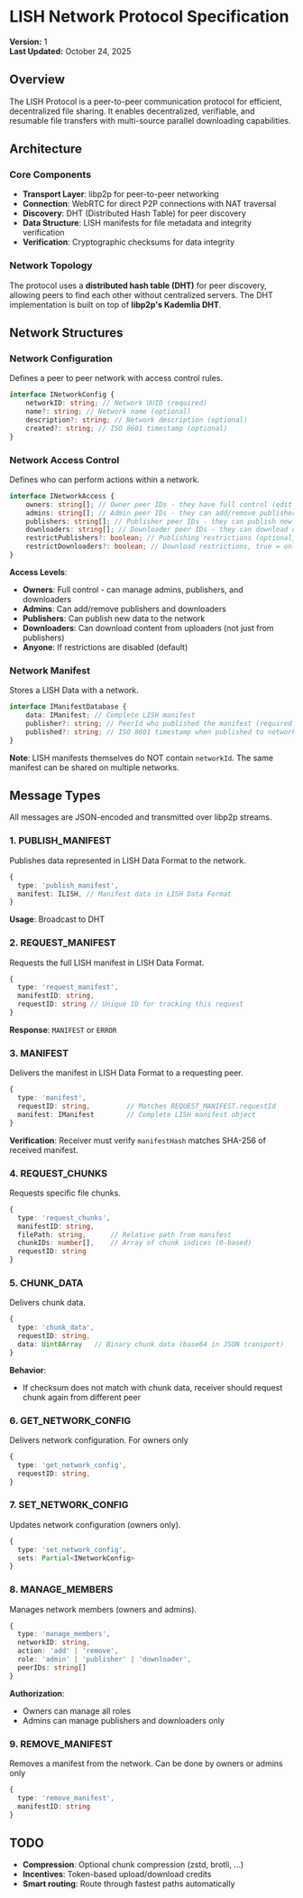 # LISH Network Protocol Specification

**Version:** 1  
**Last Updated:** October 24, 2025

## Overview

The LISH Protocol is a peer-to-peer communication protocol for efficient, decentralized file sharing. It enables decentralized, verifiable, and resumable file transfers with multi-source parallel downloading capabilities.

## Architecture

### Core Components

- **Transport Layer**: libp2p for peer-to-peer networking
- **Connection**: WebRTC for direct P2P connections with NAT traversal
- **Discovery**: DHT (Distributed Hash Table) for peer discovery
- **Data Structure**: LISH manifests for file metadata and integrity verification
- **Verification**: Cryptographic checksums for data integrity

### Network Topology

The protocol uses a **distributed hash table (DHT)** for peer discovery, allowing peers to find each other without centralized servers. The DHT implementation is built on top of **libp2p's Kademlia DHT**.

## Network Structures

### Network Configuration

Defines a peer to peer network with access control rules.

```typescript
interface INetworkConfig {
	networkID: string; // Network UUID (required)
	name?: string; // Network name (optional)
	description?: string; // Network description (optional)
	created?: string; // ISO 8601 timestamp (optional)
}
```

### Network Access Control

Defines who can perform actions within a network.

```typescript
interface INetworkAccess {
	owners: string[]; // Owner peer IDs - they have full control (edit network config, admins, publishers, downloaders)
	admins: string[]; // Admin peer IDs - they can add/remove publishers and downloaders
	publishers: string[]; // Publisher peer IDs - they can publish new data to the network
	downloaders: string[]; // Downloader peer IDs - they can download content from uploaders
	restrictPublishers?: boolean; // Publishing restrictions (optional, default: false), true = only publishers can publish new data, false/undefined = anyone can publish
	restrictDownloaders?: boolean; // Download restrictions, true = only downloaders can download, false/undefined = anyone can download (default)
}
```

**Access Levels**:

- **Owners**: Full control - can manage admins, publishers, and downloaders
- **Admins**: Can add/remove publishers and downloaders
- **Publishers**: Can publish new data to the network
- **Downloaders**: Can download content from uploaders (not just from publishers)
- **Anyone**: If restrictions are disabled (default)

### Network Manifest

Stores a LISH Data with a network.

```typescript
interface IManifestDatabase {
	data: IManifest; // Complete LISH manifest
	publisher?: string; // PeerId who published the manifest (required only when INetworkAccess exists)
	published?: string; // ISO 8601 timestamp when published to network (optional)
}
```

**Note**: LISH manifests themselves do NOT contain `networkId`. The same manifest can be shared on multiple networks.

## Message Types

All messages are JSON-encoded and transmitted over libp2p streams.

### 1. PUBLISH_MANIFEST

Publishes data represented in LISH Data Format to the network.

```typescript
{
  type: 'publish_manifest',
  manifest: ILISH, // Manifest data in LISH Data Format
}
```

**Usage**: Broadcast to DHT

### 2. REQUEST_MANIFEST

Requests the full LISH manifest in LISH Data Format.

```typescript
{
  type: 'request_manifest',
  manifestID: string,
  requestID: string // Unique ID for tracking this request
}
```

**Response**: `MANIFEST` or `ERROR`

### 3. MANIFEST

Delivers the manifest in LISH Data Format to a requesting peer.

```typescript
{
  type: 'manifest',
  requestID: string,         // Matches REQUEST_MANIFEST.requestId
  manifest: IManifest        // Complete LISH manifest object
}
```

**Verification**: Receiver must verify `manifestHash` matches SHA-256 of received manifest.

### 4. REQUEST_CHUNKS

Requests specific file chunks.

```typescript
{
  type: 'request_chunks',
  manifestID: string,
  filePath: string,      // Relative path from manifest
  chunkIDs: number[],    // Array of chunk indices (0-based)
  requestID: string
}
```

### 5. CHUNK_DATA

Delivers chunk data.

```typescript
{
  type: 'chunk_data',
  requestID: string,
  data: Uint8Array   // Binary chunk data (base64 in JSON transport)
}
```

**Behavior**:

- If checksum does not match with chunk data, receiver should request chunk again from different peer

### 6. GET_NETWORK_CONFIG

Delivers network configuration. For owners only

```typescript
{
  type: 'get_network_config',
  requestID: string,
}
```

### 7. SET_NETWORK_CONFIG

Updates network configuration (owners only).

```typescript
{
  type: 'set_network_config',
  sets: Partial<INetworkConfig>
}
```

### 8. MANAGE_MEMBERS

Manages network members (owners and admins).

```typescript
{
  type: 'manage_members',
  networkID: string,
  action: 'add' | 'remove',
  role: 'admin' | 'publisher' | 'downloader',
  peerIDs: string[]
}
```

**Authorization**:

- Owners can manage all roles
- Admins can manage publishers and downloaders only

### 9. REMOVE_MANIFEST

Removes a manifest from the network. Can be done by owners or admins only

```typescript
{
  type: 'remove_manifest',
  manifestID: string
}
```

## TODO

- **Compression**: Optional chunk compression (zstd, brotli, ...)
- **Incentives**: Token-based upload/download credits
- **Smart routing**: Route through fastest paths automatically
